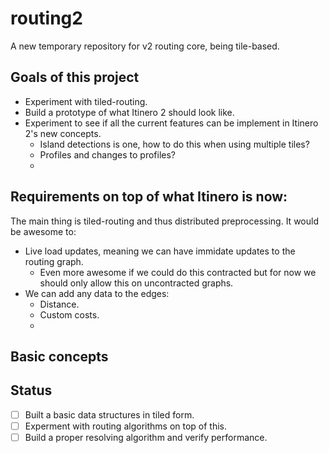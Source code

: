 # routing2

A new temporary repository for v2 routing core, being tile-based.

## Goals of this project

- Experiment with tiled-routing.
- Build a prototype of what Itinero 2 should look like.
- Experiment to see if all the current features can be implement in Itinero 2's new concepts.
  - Island detections is one, how to do this when using multiple tiles?
  - Profiles and changes to profiles?
  - 

## Requirements on top of what Itinero is now:

The main thing is tiled-routing and thus distributed preprocessing. It would be awesome to:

- Live load updates, meaning we can have immidate updates to the routing graph.
  - Even more awesome if we could do this contracted but for now we should only allow this on uncontracted graphs.
- We can add any data to the edges:
  - Distance.
  - Custom costs.
  - 

## Basic concepts

## Status

- [ ] Built a basic data structures in tiled form.
- [ ] Experment with routing algorithms on top of this.
- [ ] Build a proper resolving algorithm and verify performance.
